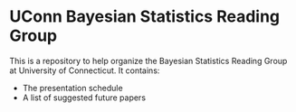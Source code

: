# UConn Bayesian Statistics Reading Group

This is a repository to help organize the Bayesian Statistics Reading Group at University of Connecticut. It contains:

- The presentation schedule
- A list of suggested future papers
